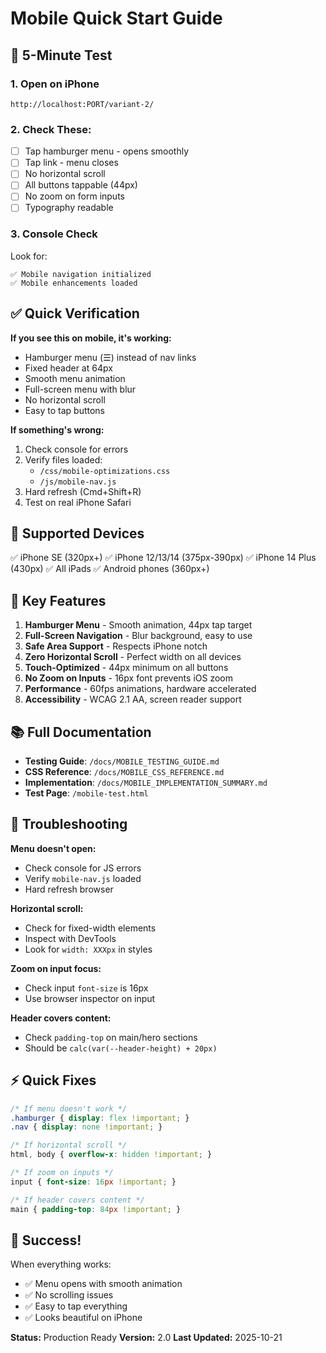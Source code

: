# Mobile Quick Start Guide

## 🚀 5-Minute Test

### 1. Open on iPhone
```
http://localhost:PORT/variant-2/
```

### 2. Check These:
- [ ] Tap hamburger menu - opens smoothly
- [ ] Tap link - menu closes
- [ ] No horizontal scroll
- [ ] All buttons tappable (44px)
- [ ] No zoom on form inputs
- [ ] Typography readable

### 3. Console Check
Look for:
```
✅ Mobile navigation initialized
✅ Mobile enhancements loaded
```

## ✅ Quick Verification

**If you see this on mobile, it's working:**
- Hamburger menu (☰) instead of nav links
- Fixed header at 64px
- Smooth menu animation
- Full-screen menu with blur
- No horizontal scroll
- Easy to tap buttons

**If something's wrong:**
1. Check console for errors
2. Verify files loaded:
   - `/css/mobile-optimizations.css`
   - `/js/mobile-nav.js`
3. Hard refresh (Cmd+Shift+R)
4. Test on real iPhone Safari

## 📱 Supported Devices

✅ iPhone SE (320px+)
✅ iPhone 12/13/14 (375px-390px)
✅ iPhone 14 Plus (430px)
✅ All iPads
✅ Android phones (360px+)

## 🎯 Key Features

1. **Hamburger Menu** - Smooth animation, 44px tap target
2. **Full-Screen Navigation** - Blur background, easy to use
3. **Safe Area Support** - Respects iPhone notch
4. **Zero Horizontal Scroll** - Perfect width on all devices
5. **Touch-Optimized** - 44px minimum on all buttons
6. **No Zoom on Inputs** - 16px font prevents iOS zoom
7. **Performance** - 60fps animations, hardware accelerated
8. **Accessibility** - WCAG 2.1 AA, screen reader support

## 📚 Full Documentation

- **Testing Guide**: `/docs/MOBILE_TESTING_GUIDE.md`
- **CSS Reference**: `/docs/MOBILE_CSS_REFERENCE.md`
- **Implementation**: `/docs/MOBILE_IMPLEMENTATION_SUMMARY.md`
- **Test Page**: `/mobile-test.html`

## 🔧 Troubleshooting

**Menu doesn't open:**
- Check console for JS errors
- Verify `mobile-nav.js` loaded
- Hard refresh browser

**Horizontal scroll:**
- Check for fixed-width elements
- Inspect with DevTools
- Look for `width: XXXpx` in styles

**Zoom on input focus:**
- Check input `font-size` is 16px
- Use browser inspector on input

**Header covers content:**
- Check `padding-top` on main/hero sections
- Should be `calc(var(--header-height) + 20px)`

## ⚡ Quick Fixes

```css
/* If menu doesn't work */
.hamburger { display: flex !important; }
.nav { display: none !important; }

/* If horizontal scroll */
html, body { overflow-x: hidden !important; }

/* If zoom on inputs */
input { font-size: 16px !important; }

/* If header covers content */
main { padding-top: 84px !important; }
```

## 🎉 Success!

When everything works:
- ✅ Menu opens with smooth animation
- ✅ No scrolling issues
- ✅ Easy to tap everything
- ✅ Looks beautiful on iPhone

**Status:** Production Ready
**Version:** 2.0
**Last Updated:** 2025-10-21
